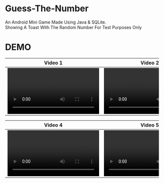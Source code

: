 # Guess-The-Number
An Android Mini Game Made Using Java & SQLite.
<br/>Showing A Toast With The Random Number For Test Purposes Only
# DEMO
| Video 1  | Video 2 | Video 3 |
| ------------- | ------------- | ------------- |
| <video src="https://user-images.githubusercontent.com/100727442/212393433-f0cc3779-55de-4023-8176-668d460e5c01.mp4">  | <video src="https://user-images.githubusercontent.com/100727442/212393474-2dfee95e-7c04-41b0-8670-dc744b3acb4e.mp4"> | <video src="https://user-images.githubusercontent.com/100727442/212393910-a6381f27-3cd7-42df-8e20-36a6535a8510.mp4"> |

| Video 4  | Video 5 | Video 6 |
| ------------- | ------------- | ------------- |
| <video src="https://user-images.githubusercontent.com/100727442/212397576-8e15360e-1b01-4d64-b7fc-1ee055af7c0d.mp4">  | <video src="https://user-images.githubusercontent.com/100727442/212395833-8a0ea2ee-eca4-4dcc-931c-9e8426fce8db.mp4"> | <video src="https://user-images.githubusercontent.com/100727442/212397062-497ca8ea-a2c0-4f19-b02b-327fe0de845f.mp4"> |
